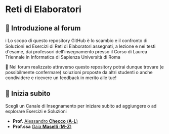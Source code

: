 # Reti di Elaboratori

## 👋 Introduzione al forum

ℹ️ Lo scopo di questo repository GitHub è lo scambio e il confronto di Soluzioni ed Esercizi di Reti di Elaboratori assegnati, a lezione e nei testi d'esame, dai professori dell'insegnamento presso il Corso di Laurea Triennale in Informatica di Sapienza Università di Roma

💬 Nel forum realizzato attraverso questo repository potrai dunque trovare (e possibilmente confermare) soluzioni proposte da altri studenti o anche condividere e ricevere un feedback in merito alle tue!

## 🚀 Inizia subito

Scegli un Canale di Insegnamento per iniziare subito ad aggiungere o ad esplorare Esercizi e Soluzioni
- **Prof.** [Alessandro **Checco** (**A-L**)](https://github.com/sapienzastudentsnetwork/reti-di-elaboratori/blob/main/checco/README.md)
- **Prof.ssa** [Gaia **Maselli** (**M-Z**)](https://github.com/sapienzastudentsnetwork/reti-di-elaboratori/blob/main/maselli/README.md)
